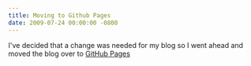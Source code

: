 ```yaml
---
title: Moving to Github Pages
date: 2009-07-24 00:00:00 -0800
---
```

I've decided that a change was needed for my blog so I went ahead and moved the blog over to [GitHub Pages](http://pages.github.com)
